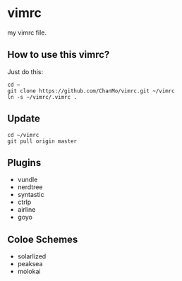 # vimrc

my vimrc file.

## How to use this vimrc?
Just do this:

	cd ~
	git clone https://github.com/ChanMo/vimrc.git ~/vimrc
	ln -s ~/vimrc/.vimrc .
	
## Update

	cd ~/vimrc
	git pull origin master


## Plugins

* vundle
* nerdtree
* syntastic
* ctrlp
* airline
* goyo


## Coloe Schemes

* solarlized
* peaksea
* molokai
